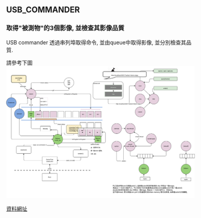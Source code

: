 ## USB_COMMANDER
### 取得"被測物"的3個影像, 並檢查其影像品質

USB commander 透過串列埠取得命令, 並由queue中取得影像, 並分別檢查其品質.

請參考下圖
<img src="image/usb_commander.png">

<a href="https://drive.google.com/drive/folders/0Bxy4sFMiQRpQSEhtZjhrYzRmcUE">資料網址</a>

